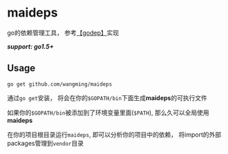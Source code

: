 # maideps

go的依赖管理工具， 参考[【godep】](https://github.com/tools/godep)实现

***support: go1.5+***

## Usage

`go get github.com/wangming/maideps`

通过`go get`安装， 将会在你的`$GOPATH/bin`下面生成**maideps**的可执行文件

如果你的`$GOPATH/bin`被添加到了环境变量里面(`$PATH`), 那么久可以全局使用**maideps**

在你的项目根目录运行`maideps`, 即可以分析你的项目中的依赖， 将import的外部packages管理到`vendor`目录
